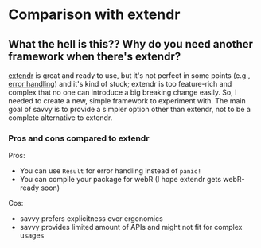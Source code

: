 # Comparison with extendr

## What the hell is this?? Why do you need another framework when there's extendr?

[extendr](https://extendr.github.io/) is great and ready to use, but it's not
perfect in some points (e.g., [error handling][error]) and it's kind of stuck;
extendr is too feature-rich and complex that no one can introduce a big breaking
change easily. So, I needed to create a new, simple framework to experiment
with. The main goal of savvy is to provide a simpler option other than extendr,
not to be a complete alternative to extendr.

[error]: https://github.com/extendr/extendr/issues/278

### Pros and cons compared to extendr

Pros:

* You can use `Result` for error handling instead of `panic!`
* You can compile your package for webR (I hope extendr gets webR-ready soon)

Cos:

* savvy prefers explicitness over ergonomics
* savvy provides limited amount of APIs and might not fit for complex usages
